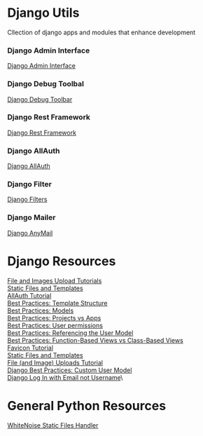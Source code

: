 # Django Utils
Cllection of django apps and modules that enhance development

### Django Admin Interface
[Django Admin Interface](https://github.com/fabiocaccamo/django-admin-interface)

### Django Debug Toolbal
[Django Debug Toolbar](https://github.com/jazzband/django-debug-toolbar)

### Django Rest Framework
[Django Rest Framework](https://github.com/encode/django-rest-framework)

### Django AllAuth
[Django AllAuth](https://github.com/pennersr/django-allauth)

### Django Filter
[Django Filters](https://github.com/carltongibson/django-filter)

### Django Mailer
[Django AnyMail](https://github.com/anymail/django-anymail)


# Django Resources

[File and Images Upload Tutorials](https://learndjango.com/tutorials/django-file-and-image-uploads-tutorial)\
[Static Files and Templates](https://learndjango.com/tutorials/django-static-files-and-templates)\
[AllAuth Tutorial](https://learndjango.com/tutorials/django-allauth-tutorial)\
[Best Practices: Template Structure](https://learndjango.com/tutorials/template-structure)\
[Best Practices: Models](https://learndjango.com/tutorials/django-best-practices-models)\
[Best Practices: Projects vs Apps](https://learndjango.com/tutorials/django-best-practices-projects-vs-apps)\
[Best Practices: User permissions](https://learndjango.com/tutorials/django-best-practices-user-permissions)\
[Best Practices: Referencing the User Model](https://learndjango.com/tutorials/django-best-practices-referencing-user-model)\
[Best Practices: Function-Based Views vs Class-Based Views](https://learndjango.com/tutorials/django-best-practices-function-based-views-vs-clas)\
[Favicon Tutorial](https://learndjango.com/tutorials/django-favicon-tutorial)\
[Static Files and Templates](https://learndjango.com/tutorials/django-static-files-and-templates)\
[File (and Image) Uploads Tutorial](https://learndjango.com/tutorials/django-file-and-image-uploads-tutorial)\
[Django Best Practices: Custom User Model](https://learndjango.com/tutorials/django-custom-user-model)\
[Django Log In with Email not Username](https://learndjango.com/tutorials/django-log-in-email-not-username)\

# General Python Resources
[WhiteNoise Static Files Handler](https://whitenoise.readthedocs.io/en/stable/index.html)
